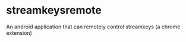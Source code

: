 # streamkeysremote
An android application that can remotely control streamkeys (a chrome extension)
